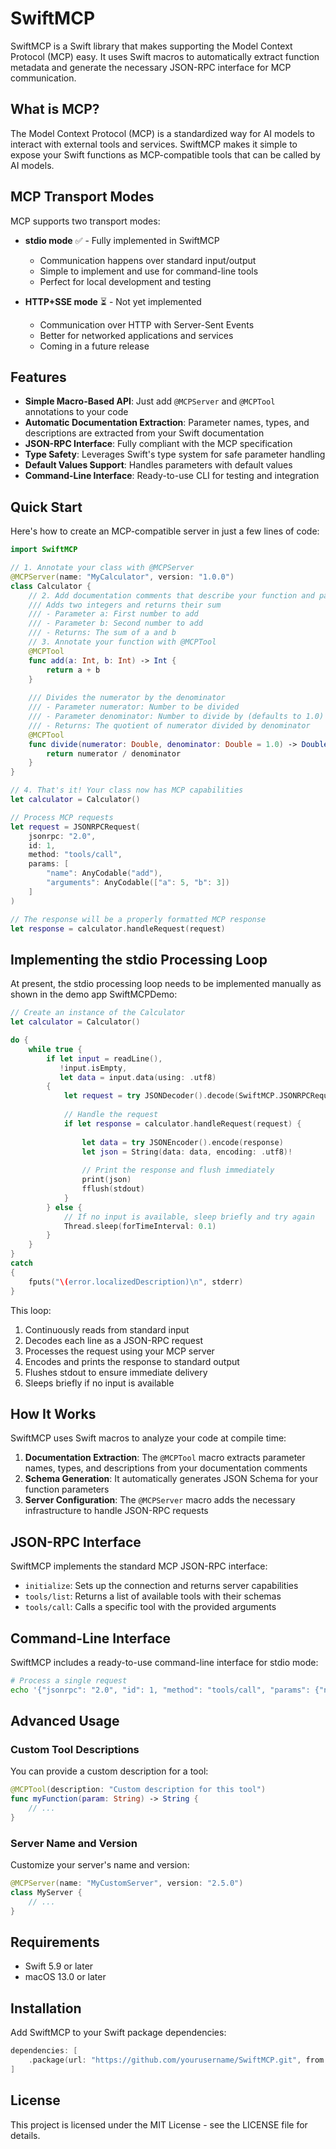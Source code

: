 # SwiftMCP

SwiftMCP is a Swift library that makes supporting the Model Context Protocol (MCP) easy. It uses Swift macros to automatically extract function metadata and generate the necessary JSON-RPC interface for MCP communication.

## What is MCP?

The Model Context Protocol (MCP) is a standardized way for AI models to interact with external tools and services. SwiftMCP makes it simple to expose your Swift functions as MCP-compatible tools that can be called by AI models.

## MCP Transport Modes

MCP supports two transport modes:

- **stdio mode** ✅ - Fully implemented in SwiftMCP
  - Communication happens over standard input/output
  - Simple to implement and use for command-line tools
  - Perfect for local development and testing

- **HTTP+SSE mode** ⏳ - Not yet implemented
  - Communication over HTTP with Server-Sent Events
  - Better for networked applications and services
  - Coming in a future release

## Features

- **Simple Macro-Based API**: Just add `@MCPServer` and `@MCPTool` annotations to your code
- **Automatic Documentation Extraction**: Parameter names, types, and descriptions are extracted from your Swift documentation
- **JSON-RPC Interface**: Fully compliant with the MCP specification
- **Type Safety**: Leverages Swift's type system for safe parameter handling
- **Default Values Support**: Handles parameters with default values
- **Command-Line Interface**: Ready-to-use CLI for testing and integration

## Quick Start

Here's how to create an MCP-compatible server in just a few lines of code:

```swift
import SwiftMCP

// 1. Annotate your class with @MCPServer
@MCPServer(name: "MyCalculator", version: "1.0.0")
class Calculator {
    // 2. Add documentation comments that describe your function and parameters
    /// Adds two integers and returns their sum
    /// - Parameter a: First number to add
    /// - Parameter b: Second number to add
    /// - Returns: The sum of a and b
    // 3. Annotate your function with @MCPTool
    @MCPTool
    func add(a: Int, b: Int) -> Int {
        return a + b
    }
    
    /// Divides the numerator by the denominator
    /// - Parameter numerator: Number to be divided
    /// - Parameter denominator: Number to divide by (defaults to 1.0)
    /// - Returns: The quotient of numerator divided by denominator
    @MCPTool
    func divide(numerator: Double, denominator: Double = 1.0) -> Double {
        return numerator / denominator
    }
}

// 4. That's it! Your class now has MCP capabilities
let calculator = Calculator()

// Process MCP requests
let request = JSONRPCRequest(
    jsonrpc: "2.0",
    id: 1,
    method: "tools/call",
    params: [
        "name": AnyCodable("add"),
        "arguments": AnyCodable(["a": 5, "b": 3])
    ]
)

// The response will be a properly formatted MCP response
let response = calculator.handleRequest(request)
```

## Implementing the stdio Processing Loop

At present, the stdio processing loop needs to be implemented manually as shown in the demo app SwiftMCPDemo:

```swift
// Create an instance of the Calculator
let calculator = Calculator()

do {
    while true {
        if let input = readLine(),
           !input.isEmpty,
           let data = input.data(using: .utf8)
        {
            let request = try JSONDecoder().decode(SwiftMCP.JSONRPCRequest.self, from: data)
            
            // Handle the request
            if let response = calculator.handleRequest(request) {
                
                let data = try JSONEncoder().encode(response)
                let json = String(data: data, encoding: .utf8)!
                
                // Print the response and flush immediately
                print(json)
                fflush(stdout)
            }
        } else {
            // If no input is available, sleep briefly and try again
            Thread.sleep(forTimeInterval: 0.1)
        }
    }
}
catch
{
    fputs("\(error.localizedDescription)\n", stderr)
}
```

This loop:
1. Continuously reads from standard input
2. Decodes each line as a JSON-RPC request
3. Processes the request using your MCP server
4. Encodes and prints the response to standard output
5. Flushes stdout to ensure immediate delivery
6. Sleeps briefly if no input is available

## How It Works

SwiftMCP uses Swift macros to analyze your code at compile time:

1. **Documentation Extraction**: The `@MCPTool` macro extracts parameter names, types, and descriptions from your documentation comments
2. **Schema Generation**: It automatically generates JSON Schema for your function parameters
3. **Server Configuration**: The `@MCPServer` macro adds the necessary infrastructure to handle JSON-RPC requests

## JSON-RPC Interface

SwiftMCP implements the standard MCP JSON-RPC interface:

- `initialize`: Sets up the connection and returns server capabilities
- `tools/list`: Returns a list of available tools with their schemas
- `tools/call`: Calls a specific tool with the provided arguments

## Command-Line Interface

SwiftMCP includes a ready-to-use command-line interface for stdio mode:

```bash
# Process a single request
echo '{"jsonrpc": "2.0", "id": 1, "method": "tools/call", "params": {"name": "divide", "arguments": {"numerator": 10}}}' | swift run SwiftMCPDemo
```

## Advanced Usage

### Custom Tool Descriptions

You can provide a custom description for a tool:

```swift
@MCPTool(description: "Custom description for this tool")
func myFunction(param: String) -> String {
    // ...
}
```

### Server Name and Version

Customize your server's name and version:

```swift
@MCPServer(name: "MyCustomServer", version: "2.5.0")
class MyServer {
    // ...
}
```

## Requirements

- Swift 5.9 or later
- macOS 13.0 or later

## Installation

Add SwiftMCP to your Swift package dependencies:

```swift
dependencies: [
    .package(url: "https://github.com/yourusername/SwiftMCP.git", from: "1.0.0")
]
```

## License

This project is licensed under the MIT License - see the LICENSE file for details. 
